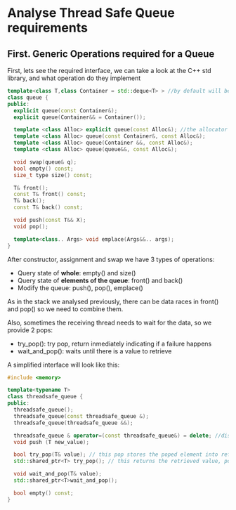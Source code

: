 # Analyse Thread Safe Queue requirements

## First. Generic Operations required for a Queue
First, lets see the required interface, we can take a look at the C++ std library, and what operation do they implement
```cpp
template<class T,class Container = std::deque<T> > //by default will be a std::deque
class queue {
public:
  explicit queue(const Container&);
  explicit queue(Container&& = Container());

  template <class Alloc> explicit queue(const Alloc&); //the allocator type, normally std::allocator for std classes
  template <class Alloc> queue(const Container&, const Alloc&);
  template <class Alloc> queue(Container &&, const Alloc&);
  template <class Alloc> queue(queue&&, const Alloc&);

  void swap(queue& q);
  bool empty() const;
  size_t type size() const;

  T& front();
  const T& front() const;
  T& back();
  const T& back() const;

  void push(const T&& X);
  void pop();

  template<class.. Args> void emplace(Args&&.. args);
}

```

After constructor, assignment and swap we have 3 types of operations:
- Query state of **whole**: empty() and size()
- Query state of **elements of the queue**: front() and back()
- Modify the queue: push(), pop(), emplace()

As in the stack we analysed previously, there can be data races in front() and pop() so we need to combine them.

Also, sometimes the receiving thread needs to wait for the data, so we provide 2 pops:
- try_pop(): try pop, return inmediately indicating if a failure happens
- wait_and_pop(): waits until there is a value to retrieve

A simplified interface will look like this:

```cpp
#include <memory>

template<typename T>
class threadsafe_queue {
public:
  threadsafe_queue();
  threadsafe_queue(const threadsafe_queue &);
  threadsafe_queue(threadsafe_queue &&);

  threadsafe_queue & operator=(const threadsafe_queue&) = delete; //disallow assignment
  void push (T new_value);

  bool try_pop(T& value); // this pop stores the poped element into referenced value, so that return is used for status
  std::shared_ptr<T> try_pop(); // this returns the retrieved value, point to null is fails

  void wait_and_pop(T& value);
  std::shared_ptr<T>wait_and_pop();

  bool empty() const;
}
```


